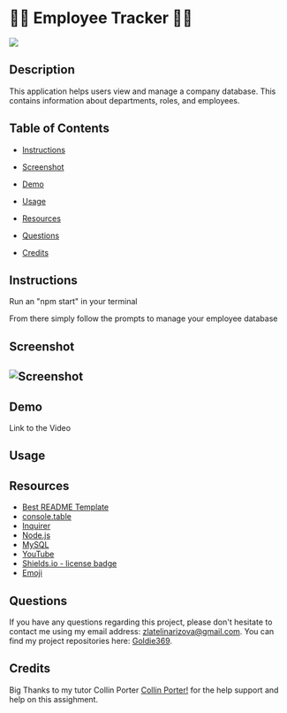 # 🧑‍💼 Employee Tracker 🧑‍💼

![](https://img.shields.io/badge/license-MIT-blue)


## Description

This application helps users view and manage a company database. This contains information about departments, roles, and employees. 

## Table of Contents 

* [Instructions](#Instructions)

* [Screenshot](#Screenshot)

* [Demo](#Demo)
    
* [Usage](#Usage)
    
* [Resources](#Resources)
    
* [Questions](#Questions)

* [Credits](#Questions)

## Instructions

Run an "npm start" in your terminal

From there simply follow the prompts to manage your employee database

## Screenshot

## ![Screenshot](./Assets/)


## Demo
Link to the Video


## Usage




## Resources

- [Best README Template](https://github.com/othneildrew/Best-README-Template/blob/master/README.md)
- [console.table](https://www.npmjs.com/package/console.table)
- [Inquirer](https://www.npmjs.com/package/inquirer)
- [Node.js](https://nodejs.org/en/)
- [MySQL](https://www.mysql.com/)
- [YouTube](https://www.youtube.com/watch?v=7T8b7g7aV1A)
- [Shields.io - license badge](https://shields.io/)
- [Emoji](https://emojipedia.org/)

## Questions
    
If you have any questions regarding this project, please don't hesitate to contact me using my email address: zlatelinarizova@gmail.com. You can find my project repositories here: [Goldie369](https://github.com/Goldie369).

## Credits 

Big Thanks to my tutor Collin Porter [Collin Porter!](https://github.com/portercol) for the help support and help on this assighment.
